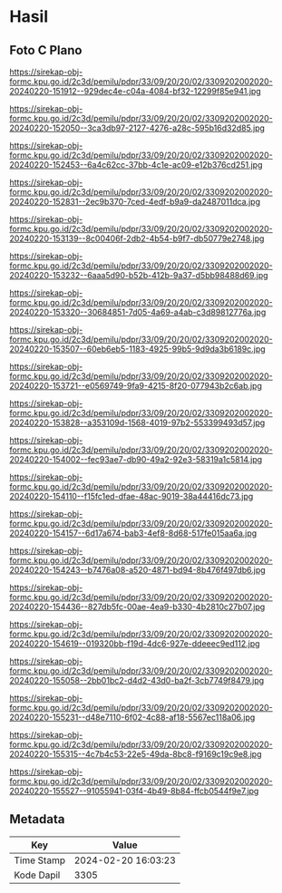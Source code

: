 # Hasil

## Foto C Plano

https://sirekap-obj-formc.kpu.go.id/2c3d/pemilu/pdpr/33/09/20/20/02/3309202002020-20240220-151912--929dec4e-c04a-4084-bf32-12299f85e941.jpg

https://sirekap-obj-formc.kpu.go.id/2c3d/pemilu/pdpr/33/09/20/20/02/3309202002020-20240220-152050--3ca3db97-2127-4276-a28c-595b16d32d85.jpg

https://sirekap-obj-formc.kpu.go.id/2c3d/pemilu/pdpr/33/09/20/20/02/3309202002020-20240220-152453--6a4c62cc-37bb-4c1e-ac09-e12b376cd251.jpg

https://sirekap-obj-formc.kpu.go.id/2c3d/pemilu/pdpr/33/09/20/20/02/3309202002020-20240220-152831--2ec9b370-7ced-4edf-b9a9-da2487011dca.jpg

https://sirekap-obj-formc.kpu.go.id/2c3d/pemilu/pdpr/33/09/20/20/02/3309202002020-20240220-153139--8c00406f-2db2-4b54-b9f7-db50779e2748.jpg

https://sirekap-obj-formc.kpu.go.id/2c3d/pemilu/pdpr/33/09/20/20/02/3309202002020-20240220-153232--6aaa5d90-b52b-412b-9a37-d5bb98488d69.jpg

https://sirekap-obj-formc.kpu.go.id/2c3d/pemilu/pdpr/33/09/20/20/02/3309202002020-20240220-153320--30684851-7d05-4a69-a4ab-c3d89812776a.jpg

https://sirekap-obj-formc.kpu.go.id/2c3d/pemilu/pdpr/33/09/20/20/02/3309202002020-20240220-153507--60eb6eb5-1183-4925-99b5-9d9da3b6189c.jpg

https://sirekap-obj-formc.kpu.go.id/2c3d/pemilu/pdpr/33/09/20/20/02/3309202002020-20240220-153721--e0569749-9fa9-4215-8f20-077943b2c6ab.jpg

https://sirekap-obj-formc.kpu.go.id/2c3d/pemilu/pdpr/33/09/20/20/02/3309202002020-20240220-153828--a353109d-1568-4019-97b2-553399493d57.jpg

https://sirekap-obj-formc.kpu.go.id/2c3d/pemilu/pdpr/33/09/20/20/02/3309202002020-20240220-154002--fec93ae7-db90-49a2-92e3-58319a1c5814.jpg

https://sirekap-obj-formc.kpu.go.id/2c3d/pemilu/pdpr/33/09/20/20/02/3309202002020-20240220-154110--f15fc1ed-dfae-48ac-9019-38a44416dc73.jpg

https://sirekap-obj-formc.kpu.go.id/2c3d/pemilu/pdpr/33/09/20/20/02/3309202002020-20240220-154157--6d17a674-bab3-4ef8-8d68-517fe015aa6a.jpg

https://sirekap-obj-formc.kpu.go.id/2c3d/pemilu/pdpr/33/09/20/20/02/3309202002020-20240220-154243--b7476a08-a520-4871-bd94-8b476f497db6.jpg

https://sirekap-obj-formc.kpu.go.id/2c3d/pemilu/pdpr/33/09/20/20/02/3309202002020-20240220-154436--827db5fc-00ae-4ea9-b330-4b2810c27b07.jpg

https://sirekap-obj-formc.kpu.go.id/2c3d/pemilu/pdpr/33/09/20/20/02/3309202002020-20240220-154619--019320bb-f19d-4dc6-927e-ddeeec9ed112.jpg

https://sirekap-obj-formc.kpu.go.id/2c3d/pemilu/pdpr/33/09/20/20/02/3309202002020-20240220-155058--2bb01bc2-d4d2-43d0-ba2f-3cb7749f8479.jpg

https://sirekap-obj-formc.kpu.go.id/2c3d/pemilu/pdpr/33/09/20/20/02/3309202002020-20240220-155231--d48e7110-6f02-4c88-af18-5567ec118a06.jpg

https://sirekap-obj-formc.kpu.go.id/2c3d/pemilu/pdpr/33/09/20/20/02/3309202002020-20240220-155315--4c7b4c53-22e5-49da-8bc8-f9169c19c9e8.jpg

https://sirekap-obj-formc.kpu.go.id/2c3d/pemilu/pdpr/33/09/20/20/02/3309202002020-20240220-155527--91055941-03f4-4b49-8b84-ffcb0544f9e7.jpg


## Metadata

| Key        | Value               |
| ---------- | ------------------- |
| Time Stamp | 2024-02-20 16:03:23 |
| Kode Dapil | 3305                |



